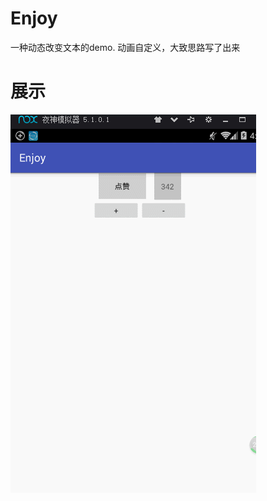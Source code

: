 # Enjoy
一种动态改变文本的demo.
动画自定义，大致思路写了出来
# 展示
![](https://github.com/Xbean1024/Enjoy/blob/master/gif/GIF.gif)
